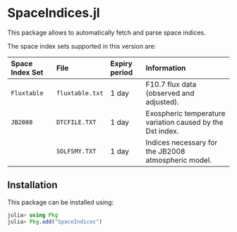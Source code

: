 SpaceIndices.jl
===============

This package allows to automatically fetch and parse space indices.

The space index sets supported in this version are:

| Space Index Set | File            | Expiry period      | Information                                                 |
|:----------------|:----------------|:-------------------|:------------------------------------------------------------|
| `Fluxtable`     | `fluxtable.txt` | 1 day              | F10.7 flux data (observed and adjusted).                    |
| `JB2008`        | `DTCFILE.TXT`   | 1 day              | Exospheric temperature variation caused by the Dst index.   |
|                 | `SOLFSMY.TXT`   | 1 day              | Indices necessary for the JB2008 atmospheric model.         |

## Installation

This package can be installed using:

``` julia
julia> using Pkg
julia> Pkg.add("SpaceIndices")
```
